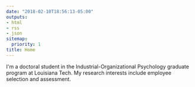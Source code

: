 ```yaml
---
date: "2018-02-10T18:56:13-05:00"
outputs:
- html
- rss
- json
sitemap:
  priority: 1
title: Home
---
```

I'm a doctoral student in the Industrial-Organizational Psychology graduate program at Louisiana Tech. My research interests include employee selection and assessment. 
